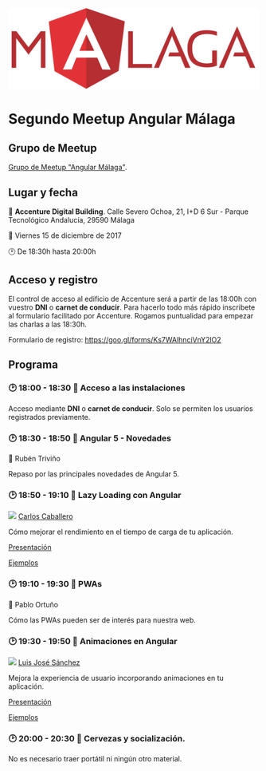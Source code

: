 <img src="logo_angular2.png">

# Segundo Meetup Angular Málaga

## Grupo de Meetup

[Grupo de Meetup "Angular Málaga"](https://www.meetup.com/es-ES/preview/Angular-Malaga).

## Lugar y fecha

:round_pushpin: **Accenture Digital Building**. Calle Severo Ochoa, 21, I+D 6 Sur - Parque Tecnológico Andalucía, 29590 Málaga

:date: Viernes 15 de diciembre de 2017

:clock2: De 18:30h hasta 20:00h

## Acceso y registro

El control de acceso al edificio de Accenture será a partir de las 18:00h con vuestro **DNI** o **carnet de conducir**. Para hacerlo todo más rápido inscribete al formulario facilitado por Accenture. Rogamos puntualidad para empezar las charlas a las 18:30h.

Formulario de registro: <https://goo.gl/forms/Ks7WAlhnciVnY2lO2>

## Programa

### :clock2: 18:00 - 18:30 :pencil: Acceso a las instalaciones

Acceso mediante **DNI** o **carnet de conducir**. Solo se permiten los usuarios registrados previamente.

### :clock2: 18:30 - 18:50 :speech_balloon: Angular 5 - Novedades

:man: Rubén Triviño

Repaso por las principales novedades de Angular 5.

### :clock2: 18:50 - 19:10 :speech_balloon: Lazy Loading con Angular

<a href="https://github.com/Caballerog"><img src="https://avatars2.githubusercontent.com/u/8807391?s=460&v=4" width="20px"></a> [Carlos Caballero](https://github.com/Caballerog)

Cómo mejorar el rendimiento en el tiempo de carga de tu aplicación.

[Presentación](https://caballerog.github.io/tour-heroes-lazy/)

[Ejemplos](https://github.com/Caballerog/tour-heroes-lazy/)

### :clock2: 19:10 - 19:30 :speech_balloon: PWAs

:man: Pablo Ortuño

Cómo las PWAs pueden ser de interés para nuestra web.

### :clock2: 19:30 - 19:50 :speech_balloon: Animaciones en Angular

<a href="https://github.com/LuisJoseSanchez"><img src="https://avatars0.githubusercontent.com/u/840797?s=40&v=4" width="20px"></a> [Luis José Sánchez](https://github.com/LuisJoseSanchez)

Mejora la experiencia de usuario incorporando animaciones en tu aplicación.

[Presentación](https://rawgit.com/LuisJoseSanchez/presentacion-animaciones-en-angular/master/presentacion/index.html)

[Ejemplos](https://github.com/LuisJoseSanchez/animaciones-en-angular)

### :clock2: 20:00 - 20:30 :beers: Cervezas y socialización.

No es necesario traer portátil ni ningún otro material.

